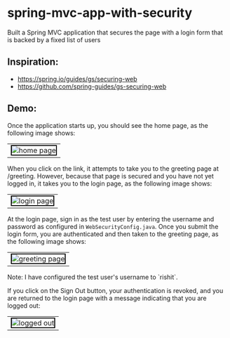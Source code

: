 # spring-mvc-app-with-security
Built a Spring MVC application that secures the page with a login form that is backed by a fixed list of users

## Inspiration:
- https://spring.io/guides/gs/securing-web
- https://github.com/spring-guides/gs-securing-web

## Demo:
Once the application starts up, you should see the home page, as the following image shows:
<table>
  <tr>
    <td><img src="https://github.com/user-attachments/assets/e9cb290e-635a-4514-addd-6b9b02a08eba" alt="home page" style="border: 2px solid black;"></td>
  </tr>
</table>

When you click on the link, it attempts to take you to the greeting page at /greeting. However, because that page is secured and you have not yet logged in, it takes you to the login page, as the following image shows:
<table>
  <tr>
    <td><img src="https://github.com/user-attachments/assets/b9990152-f9f1-4ec2-921e-171e5048c0bd" alt="login page" style="border: 2px solid black;"></td>
  </tr>
</table>

At the login page, sign in as the test user by entering the username and password as configured in `WebSecurityConfig.java`. Once you submit the login form, you are authenticated and then taken to the greeting page, as the following image shows:
<table>
  <tr>
    <td><img src="https://github.com/user-attachments/assets/af94e2b3-7147-45f3-8cbe-0ae8c818de73" alt="greeting page" style="border: 2px solid black;"></td>
  </tr>
</table>
Note: I have configured the test user's username to `rishit`.

If you click on the Sign Out button, your authentication is revoked, and you are returned to the login page with a message indicating that you are logged out:
<table>
  <tr>
    <td><img src="https://github.com/user-attachments/assets/99cb7d1c-b5be-423f-843e-8f1c5c7b2acf" alt="logged out" style="border: 2px solid black;"></td>
  </tr>
</table>
